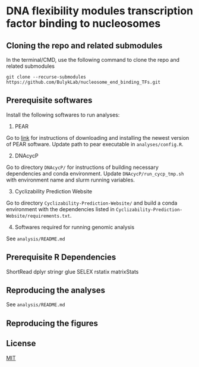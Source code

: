 # DNA flexibility modules transcription factor binding to nucleosomes

## Cloning the repo and related submodules

In the terminal/CMD, use the following command to clone the repo and related submodules

```{bash}
git clone --recurse-submodules https://github.com/BulykLab/nucleosome_end_binding_TFs.git
```


## Prerequisite softwares

Install the following softwares to run analyses:

1.  PEAR

Go to [link](https://www.h-its.org/downloads/pear-academic/) for instructions of downloading and installing the newest version of PEAR software. Update path to pear executable in `analyses/config.R`.

2.  DNAcycP

Go to directory `DNAcycP/` for instructions of building necessary dependencies and conda environment. Update `DNAcycP/run_cycp_tmp.sh` with environment name and slurm running variables.

3.  Cyclizability Prediction Website

Go to directory `Cyclizability-Prediction-Website/` and build a conda environment with the dependencies listed in `Cyclizability-Prediction-Website/requirements.txt`. 

4. Softwares required for running genomic analysis

See `analysis/README.md`


## Prerequisite R Dependencies

ShortRead dplyr stringr glue SELEX rstatix matrixStats

## Reproducing the analyses

See `analysis/README.md`

## Reproducing the figures


## License

[MIT](https://choosealicense.com/licenses/mit/)
